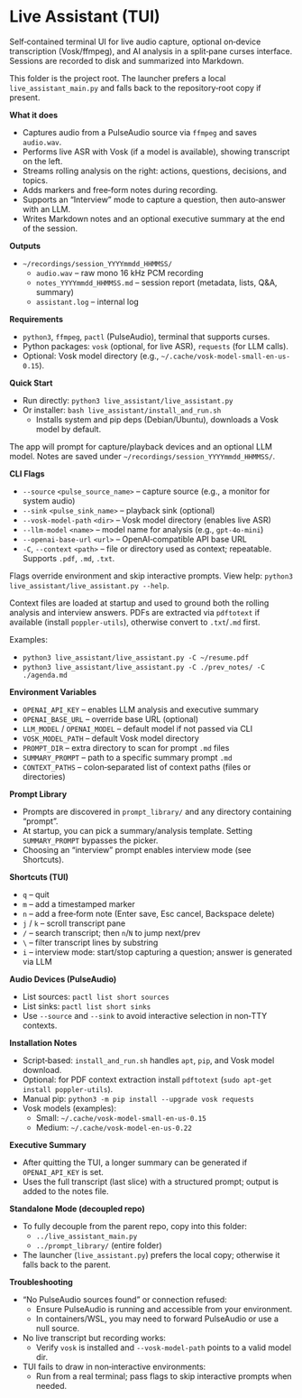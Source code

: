 # Live Assistant (TUI)

Self‑contained terminal UI for live audio capture, optional on‑device transcription (Vosk/ffmpeg), and AI analysis in a split‑pane curses interface. Sessions are recorded to disk and summarized into Markdown.

This folder is the project root. The launcher prefers a local `live_assistant_main.py` and falls back to the repository‑root copy if present.

**What it does**
- Captures audio from a PulseAudio source via `ffmpeg` and saves `audio.wav`.
- Performs live ASR with Vosk (if a model is available), showing transcript on the left.
- Streams rolling analysis on the right: actions, questions, decisions, and topics.
- Adds markers and free‑form notes during recording.
- Supports an “Interview” mode to capture a question, then auto‑answer with an LLM.
- Writes Markdown notes and an optional executive summary at the end of the session.

**Outputs**
- `~/recordings/session_YYYYmmdd_HHMMSS/`
  - `audio.wav` – raw mono 16 kHz PCM recording
  - `notes_YYYYmmdd_HHMMSS.md` – session report (metadata, lists, Q&A, summary)
  - `assistant.log` – internal log

**Requirements**
- `python3`, `ffmpeg`, `pactl` (PulseAudio), terminal that supports curses.
- Python packages: `vosk` (optional, for live ASR), `requests` (for LLM calls).
- Optional: Vosk model directory (e.g., `~/.cache/vosk-model-small-en-us-0.15`).

**Quick Start**
- Run directly: `python3 live_assistant/live_assistant.py`
- Or installer: `bash live_assistant/install_and_run.sh`
  - Installs system and pip deps (Debian/Ubuntu), downloads a Vosk model by default.

The app will prompt for capture/playback devices and an optional LLM model. Notes are saved under `~/recordings/session_YYYYmmdd_HHMMSS/`.

**CLI Flags**
- `--source` `<pulse_source_name>` – capture source (e.g., a monitor for system audio)
- `--sink` `<pulse_sink_name>` – playback sink (optional)
- `--vosk-model-path` `<dir>` – Vosk model directory (enables live ASR)
- `--llm-model` `<name>` – model name for analysis (e.g., `gpt-4o-mini`)
- `--openai-base-url` `<url>` – OpenAI‑compatible API base URL
- `-C`, `--context` `<path>` – file or directory used as context; repeatable. Supports `.pdf`, `.md`, `.txt`.

Flags override environment and skip interactive prompts. View help: `python3 live_assistant/live_assistant.py --help`.

Context files are loaded at startup and used to ground both the rolling analysis and interview answers. PDFs are extracted via `pdftotext` if available (install `poppler-utils`), otherwise convert to `.txt`/`.md` first.

Examples:
- `python3 live_assistant/live_assistant.py -C ~/resume.pdf`
- `python3 live_assistant/live_assistant.py -C ./prev_notes/ -C ./agenda.md`

**Environment Variables**
- `OPENAI_API_KEY` – enables LLM analysis and executive summary
- `OPENAI_BASE_URL` – override base URL (optional)
- `LLM_MODEL` / `OPENAI_MODEL` – default model if not passed via CLI
- `VOSK_MODEL_PATH` – default Vosk model directory
- `PROMPT_DIR` – extra directory to scan for prompt `.md` files
- `SUMMARY_PROMPT` – path to a specific summary prompt `.md`
- `CONTEXT_PATHS` – colon‑separated list of context paths (files or directories)

**Prompt Library**
- Prompts are discovered in `prompt_library/` and any directory containing “prompt”.
- At startup, you can pick a summary/analysis template. Setting `SUMMARY_PROMPT` bypasses the picker.
- Choosing an “interview” prompt enables interview mode (see Shortcuts).

**Shortcuts (TUI)**
- `q` – quit
- `m` – add a timestamped marker
- `n` – add a free‑form note (Enter save, Esc cancel, Backspace delete)
- `j` / `k` – scroll transcript pane
- `/` – search transcript; then `n`/`N` to jump next/prev
- `\` – filter transcript lines by substring
- `i` – interview mode: start/stop capturing a question; answer is generated via LLM

**Audio Devices (PulseAudio)**
- List sources: `pactl list short sources`
- List sinks: `pactl list short sinks`
- Use `--source` and `--sink` to avoid interactive selection in non‑TTY contexts.

**Installation Notes**
- Script‑based: `install_and_run.sh` handles `apt`, `pip`, and Vosk model download.
- Optional: for PDF context extraction install `pdftotext` (`sudo apt-get install poppler-utils`).
- Manual pip: `python3 -m pip install --upgrade vosk requests`
- Vosk models (examples):
  - Small: `~/.cache/vosk-model-small-en-us-0.15`
  - Medium: `~/.cache/vosk-model-en-us-0.22`

**Executive Summary**
- After quitting the TUI, a longer summary can be generated if `OPENAI_API_KEY` is set.
- Uses the full transcript (last slice) with a structured prompt; output is added to the notes file.

**Standalone Mode (decoupled repo)**
- To fully decouple from the parent repo, copy into this folder:
  - `../live_assistant_main.py`
  - `../prompt_library/` (entire folder)
- The launcher (`live_assistant.py`) prefers the local copy; otherwise it falls back to the parent.

**Troubleshooting**
- “No PulseAudio sources found” or connection refused:
  - Ensure PulseAudio is running and accessible from your environment.
  - In containers/WSL, you may need to forward PulseAudio or use a null source.
- No live transcript but recording works:
  - Verify `vosk` is installed and `--vosk-model-path` points to a valid model dir.
- TUI fails to draw in non‑interactive environments:
  - Run from a real terminal; pass flags to skip interactive prompts when needed.

